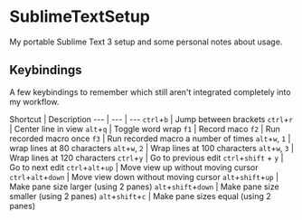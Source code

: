 # SublimeTextSetup
My portable Sublime Text 3 setup and some personal notes about usage.

## Keybindings
A few keybindings to remember which still aren't integrated completely into my workflow.

Shortcut | Description
--- | --- | ---
`ctrl`+`b` | Jump between brackets
`ctrl`+`r` | Center line in view
`alt`+`q` | Toggle word wrap
`f1` | Record maco
`f2` | Run recorded macro once
`f3` | Run recorded macro a number of times
`alt`+`w`, `1` | wrap lines at 80 characters
`alt`+`w`, `2` | Wrap lines at 100 characters
`alt`+`w`, `3` | Wrap lines at 120 characters
`ctrl`+`y` | Go to previous edit
`ctrl`+`shift` + `y` | Go to next edit
`ctrl`+`alt`+`up` | Move view up without moving cursor
`ctrl`+`alt`+`down` | Move view down without moving cursor
`alt`+`shift`+`up` | Make pane size larger (using 2 panes)
`alt`+`shift`+`down` | Make pane size smaller (using 2 panes)
`alt`+`shift`+`c` | Make pane sizes equal (using 2 panes)
